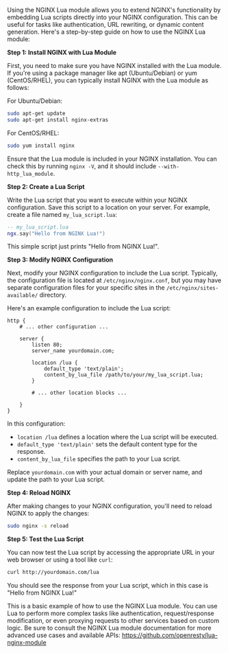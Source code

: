 Using the NGINX Lua module allows you to extend NGINX's functionality by embedding Lua scripts directly into your NGINX configuration. This can be useful for tasks like authentication, URL rewriting, or dynamic content generation. Here's a step-by-step guide on how to use the NGINX Lua module:

**Step 1: Install NGINX with Lua Module**

First, you need to make sure you have NGINX installed with the Lua module. If you're using a package manager like apt (Ubuntu/Debian) or yum (CentOS/RHEL), you can typically install NGINX with the Lua module as follows:

For Ubuntu/Debian:

```bash
sudo apt-get update
sudo apt-get install nginx-extras
```

For CentOS/RHEL:

```bash
sudo yum install nginx
```

Ensure that the Lua module is included in your NGINX installation. You can check this by running `nginx -V`, and it should include `--with-http_lua_module`.

**Step 2: Create a Lua Script**

Write the Lua script that you want to execute within your NGINX configuration. Save this script to a location on your server. For example, create a file named `my_lua_script.lua`:

```lua
-- my_lua_script.lua
ngx.say("Hello from NGINX Lua!")
```

This simple script just prints "Hello from NGINX Lua!".

**Step 3: Modify NGINX Configuration**

Next, modify your NGINX configuration to include the Lua script. Typically, the configuration file is located at `/etc/nginx/nginx.conf`, but you may have separate configuration files for your specific sites in the `/etc/nginx/sites-available/` directory.

Here's an example configuration to include the Lua script:

```nginx
http {
    # ... other configuration ...

    server {
        listen 80;
        server_name yourdomain.com;

        location /lua {
            default_type 'text/plain';
            content_by_lua_file /path/to/your/my_lua_script.lua;
        }

        # ... other location blocks ...

    }
}
```

In this configuration:

- `location /lua` defines a location where the Lua script will be executed.
- `default_type 'text/plain'` sets the default content type for the response.
- `content_by_lua_file` specifies the path to your Lua script.

Replace `yourdomain.com` with your actual domain or server name, and update the path to your Lua script.

**Step 4: Reload NGINX**

After making changes to your NGINX configuration, you'll need to reload NGINX to apply the changes:

```bash
sudo nginx -s reload
```

**Step 5: Test the Lua Script**

You can now test the Lua script by accessing the appropriate URL in your web browser or using a tool like `curl`:

```bash
curl http://yourdomain.com/lua
```

You should see the response from your Lua script, which in this case is "Hello from NGINX Lua!"

This is a basic example of how to use the NGINX Lua module. You can use Lua to perform more complex tasks like authentication, request/response modification, or even proxying requests to other services based on custom logic. Be sure to consult the NGINX Lua module documentation for more advanced use cases and available APIs: https://github.com/openresty/lua-nginx-module
